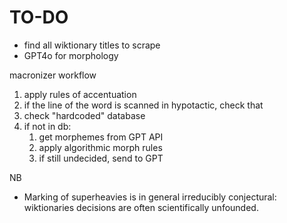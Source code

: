 # TO-DO

- find all wiktionary titles to scrape
- GPT4o for morphology


macronizer workflow
1) apply rules of accentuation
2) if the line of the word is scanned in hypotactic, check that
3) check "hardcoded" database
4) if not in db:
   1) get morphemes from GPT API
   2) apply algorithmic morph rules
   3) if still undecided, send to GPT

NB
- Marking of superheavies is in general irreducibly conjectural: wiktionaries decisions are often scientifically unfounded.

